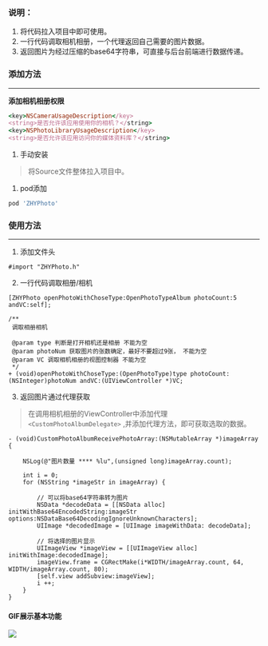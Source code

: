 ### 说明：

1. 将代码拉入项目中即可使用。
2. 一行代码调取相机相册，一个代理返回自己需要的图片数据。
3. 返回图片为经过压缩的base64字符串，可直接与后台前端进行数据传递。

### 添加方法
---

**添加相机相册权限**

```ruby
<key>NSCameraUsageDescription</key>
<string>是否允许该应用使用你的相机？</string>
<key>NSPhotoLibraryUsageDescription</key>
<string>是否允许该应用访问你的媒体资料库？</string>
```

1. 手动安装

> 将Source文件整体拉入项目中。

1. pod添加

```ruby
pod 'ZHYPhoto'
```

### 使用方法
---

1. 添加文件头

```objc
#import "ZHYPhoto.h"
```

2. 一行代码调取相册/相机

```objc
[ZHYPhoto openPhotoWithChoseType:OpenPhotoTypeAlbum photoCount:5 andVC:self];
```

```objc
/**
 调取相册相机

 @param type 判断是打开相机还是相册 不能为空
 @param photoNum 获取图片的张数确定，最好不要超过9张， 不能为空
 @param VC 调取相机相册的视图控制器 不能为空
 */
+ (void)openPhotoWithChoseType:(OpenPhotoType)type photoCount:(NSInteger)photoNum andVC:(UIViewController *)VC;
```

3. 返回图片通过代理获取

> 在调用相机相册的ViewController中添加代理 `<CustomPhotoAlbumDelegate>` ,并添加代理方法，即可获取选取的数据。

```objc
- (void)CustomPhotoAlbumReceivePhotoArray:(NSMutableArray *)imageArray {
    
    NSLog(@"图片数量 **** %lu",(unsigned long)imageArray.count);
    
    int i = 0;
    for (NSString *imageStr in imageArray) {
        
        // 可以将base64字符串转为图片
        NSData *decodeData = [[NSData alloc] initWithBase64EncodedString:imageStr options:NSDataBase64DecodingIgnoreUnknownCharacters];
        UIImage *decodedImage = [UIImage imageWithData: decodeData];
        
        // 将选择的图片显示
        UIImageView *imageView = [[UIImageView alloc] initWithImage:decodedImage];
        imageView.frame = CGRectMake(i*WIDTH/imageArray.count, 64, WIDTH/imageArray.count, 80);
        [self.view addSubview:imageView];
        i ++;
    }
}
```

#### GIF展示基本功能

![](https://github.com/anchoriteFili/ZHYPhoto/blob/master/SimpleExample.gif)

